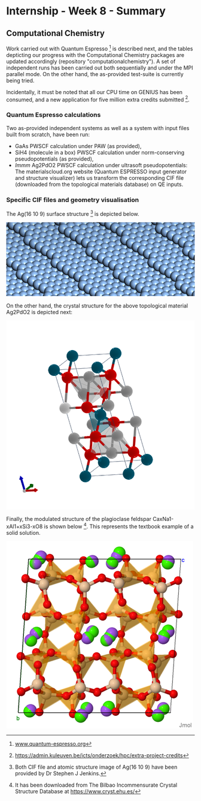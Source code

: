 # Internship - Week 8 - Summary

## Computational Chemistry

Work carried out with Quantum Espresso [^1] is described next, and the tables depticting our progress with the Computational Chemistry packages are updated accordingly (repository "computationalchemistry"). A set of independent runs has been carried out both sequentially and under the MPI parallel mode. On the other hand, the as-provided test-suite is currently being tried.

Incidentally, it must be noted that all our CPU time on GENIUS has been consumed, and a new application for five million extra credits submitted [^2].

### Quantum Espresso calculations

Two as-provided independent systems as well as a system with input files built from scratch, have been run: 

 - GaAs PWSCF calculation under PAW (as provided),
 - SiH4 (molecule in a box) PWSCF calculation under norm-conserving pseudopotentials (as provided),
 - *Immm* Ag2PdO2 PWSCF calculation under ultrasoft pseudopotentials: The materialscloud.org website (Quantum ESPRESSO input generator and structure visualizer) lets us transform the corresponding CIF file (downloaded from the topological materials database) on QE inputs.

### Specific CIF files and geometry visualisation 

The Ag(16 10 9) surface structure [^3] is depicted below.

 ![](Ag16109.png)
 
On the other hand, the crystal structure for the above topological material Ag2PdO2 is depicted next:

 ![](Ag2PdO2.png)

Finally, the modulated structure of the plagioclase feldspar CaxNa1-xAl1+xSi3-xO8 is shown below [^4]. This represents the textbook example of a solid solution.

 ![](plagioclasefeldspar.png)

[^1]: www.quantum-espresso.org
[^2]: https://admin.kuleuven.be/icts/onderzoek/hpc/extra-project-credits
[^3]: Both CIF file and atomic structure image of Ag(16 10 9) have been provided by Dr Stephen J Jenkins.
[^4]: It has been downloaded from The Bilbao Incommensurate Crystal Structure Database at https://www.cryst.ehu.es/
